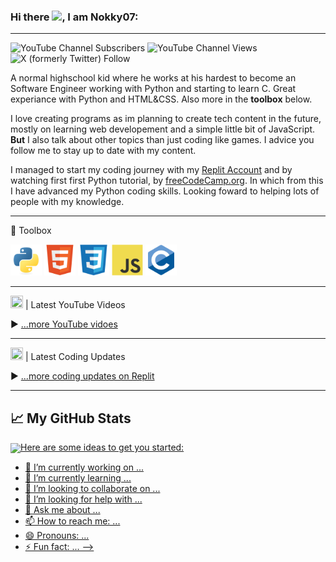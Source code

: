 <!--Line 45-->

### Hi there <img src="https://raw.githubusercontent.com/nixin72/nixin72/master/wave.gif" width="30px">, I am Nokky07:

---

![YouTube Channel Subscribers](https://img.shields.io/youtube/channel/subscribers/UCzzGpscAqcUi10T4u-sWyyg?style=social&label=YouTube%20Subscribers) ![YouTube Channel Views](https://img.shields.io/youtube/channel/views/UCzzGpscAqcUi10T4u-sWyyg) ![X (formerly Twitter) Follow](https://img.shields.io/twitter/follow/NokkyMc?style=social) 

A normal highschool kid where he works at his hardest to become an Software Engineer working with Python and starting to learn C. Great experiance with Python and HTML&CSS. Also more in the **toolbox** below.

I love creating programs as im planning to create tech content in the future, mostly on learning web developement and a simple little bit of JavaScript. **But** I also talk about other topics than just coding like games. I advice you follow me to stay up to date with my content.

I managed to start my coding journey with my [Replit Account](https://replit.com/@Nokky07) and by watching first first Python tutorial, by [freeCodeCamp.org](https://www.youtube.com/watch?v=rfscVS0vtbw). In which from this I have advanced my Python coding skills. Looking foward to helping lots of people with my knowledge.

---

🧰 Toolbox

<img src="https://github.com/devicons/devicon/blob/master/icons/python/python-original.svg" alt="Python logo" width="50" height="50" /> <img
src="https://github.com/devicons/devicon/blob/master/icons/html5/html5-original.svg" alt="HTML5 logo" width="50" height="50" /> <img
src="https://github.com/devicons/devicon/blob/master/icons/css3/css3-original.svg" alt="CSS3 logo" width="50" height="50" /> <img
src="https://github.com/devicons/devicon/blob/master/icons/javascript/javascript-original.svg" alt="JS logo" width="50" height="50" /> <img
src="https://github.com/devicons/devicon/blob/master/icons/c/c-original.svg" alt="C logo" width="50" height="50"/>

---

<img src="https://cdn.worldvectorlogo.com/logos/youtube-icon-5.svg" width="20" height="20"> | Latest YouTube Videos

<!-- YOUTUBE-VIDEOS-LIST:START -->

<!-- YOUTUBE-VIDEOS-LIST:END -->


▶ [...more YouTube vidoes](https://www.youtube.com/channel/UCzzGpscAqcUi10T4u-sWyyg)

---

<img src="https://cdn.worldvectorlogo.com/logos/visual-studio-code-1.svg" width="20" height="20"> | Latest Coding Updates

▶ [...more coding updates on Replit](https://replit.com/@Nokky07)

---

## &#x1f4c8; My GitHub Stats

<a href="https://github.com/Nokky07/Nokky07">
  <img align="center" src="https://github-readme-stats"
<!--
**Nokky07/Nokky07** is a ✨ _special_ ✨ repository because its `README.md` (this file) appears on your GitHub profile.

Here are some ideas to get you started:

- 🔭 I’m currently working on ...
- 🌱 I’m currently learning ...
- 👯 I’m looking to collaborate on ...
- 🤔 I’m looking for help with ...
- 💬 Ask me about ...
- 📫 How to reach me: ...
- 😄 Pronouns: ...
- ⚡ Fun fact: ...
-->

